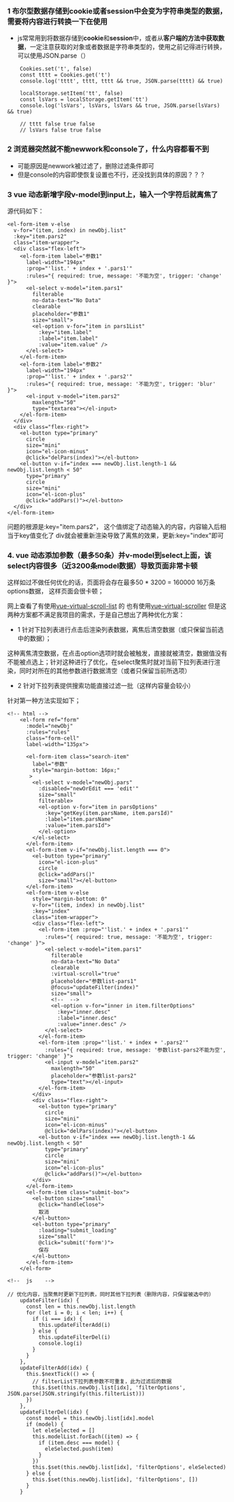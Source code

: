 ### 1 布尔型数据存储到cookie或者session中会变为字符串类型的数据，需要将内容进行转换一下在使用

* js常常用到将数据存储到<b>cookie</b>和<b>session</b>中，或者从<b>客户端的方法中获取数据</b>，一定注意获取的对象或者数据是字符串类型的，使用之前记得进行转换，可以使用JSON.parse（）

```
    Cookies.set('t', false)
    const tttt = Cookies.get('t')
    console.log('tttt', tttt, tttt && true, JSON.parse(tttt) && true)

    localStorage.setItem('tt', false)
    const lsVars = localStorage.getItem('tt')
    console.log('lsVars', lsVars, lsVars && true, JSON.parse(lsVars) && true)

    // tttt false true false
    // lsVars false true false
```


### 2 浏览器突然就不能newwork和console了，什么内容都看不到

* 可能原因是newwork被过滤了，删除过滤条件即可
* 但是console的内容即使恢复设置也不行，还没找到具体的原因？？？


### 3 vue 动态新增字段v-model到input上，输入一个字符后就离焦了
源代码如下：
```
<el-form-item v-else
  v-for="(item, index) in newObj.list"
  :key="item.pars2"
  class="item-wrapper">
  <div class="flex-left">
    <el-form-item label="参数1"
      label-width="194px"
      :prop="'list.' + index + '.pars1'"
      :rules="{ required: true, message: '不能为空', trigger: 'change' }">
      <el-select v-model="item.pars1"
        filterable
        no-data-text="No Data"
        clearable
        placeholder="参数1"
        size="small">
        <el-option v-for="item in pars1List"
          :key="item.label"
          :label="item.label"
          :value="item.value" />
      </el-select>
    </el-form-item>
    <el-form-item label="参数2"
      label-width="194px"
      :prop="'list.' + index + '.pars2'"
      :rules="{ required: true, message: '不能为空', trigger: 'blur' }">
      <el-input v-model="item.pars2"
        maxlength="50"
        type="textarea"></el-input>
    </el-form-item>
  </div>
  <div class="flex-right">
    <el-button type="primary"
      circle
      size="mini"
      icon="el-icon-minus"
      @click="delPars(index)"></el-button>
    <el-button v-if="index === newObj.list.length-1 && newObj.list.length < 50"
      type="primary"
      circle
      size="mini"
      icon="el-icon-plus"
      @click="addPars()"></el-button>
  </div>
</el-form-item>
```
问题的根源是:key="item.pars2"， 这个值绑定了动态输入的内容，内容输入后相当于key值变化了 div就会被重新渲染导致了离焦的效果，更新:key="index"即可


### 4. vue 动态添加参数（最多50条）并v-model到select上面，该select内容很多（近3200条model数据）导致页面非常卡顿

这样如过不做任何优化的话，页面将会存在最多50 * 3200 = 160000 16万条options数据， 这样页面会很卡顿；

网上查看了有使用[vue-virtual-scroll-list](https://www.npmjs.com/package/vue-virtual-scroll-list) 的 也有使用[vue-virtual-scroller](http://www.wjhsh.net/lst619247-p-14580686.html) 但是这两种方案都不满足我项目的需求，于是自己想出了两种优化方案：

* 1 针对下拉列表进行点击后渲染列表数据，离焦后清空数据（或只保留当前选中的数据）；

这种离焦清空数据，在点击option选项时就会被触发，直接就被清空，数据值没有不能被点选上；针对这种进行了优化，在select聚焦时就对当前下拉列表进行渲染，同时对所在的其他参数进行数据清空（或者只保留当前所选项）

* 2 针对下拉列表提供搜索功能直接过滤一批（这样内容量会较小）


针对第一种方法实现如下；
```
<!-- html -->
    <el-form ref="form"
      :model="newObj"
      :rules="rules"
      class="form-cell"
      label-width="135px">

      <el-form-item class="search-item"
        label="参数"
        style="margin-bottom: 16px;"
       >
        <el-select v-model="newObj.pars"
          :disabled="newOrEdit === 'edit'"
          size="small"
          filterable>
          <el-option v-for="item in parsOptions"
            :key="getKey(item.parsName, item.parsId)"
            :label="item.parsName"
            :value="item.parsId">
          </el-option>
        </el-select>
      </el-form-item>
      <el-form-item v-if="newObj.list.length === 0">
        <el-button type="primary"
          icon="el-icon-plus"
          circle
          @click="addPars()"
          size="small"></el-button>
      </el-form-item>
      <el-form-item v-else
        style="margin-bottom: 0"
        v-for="(item, index) in newObj.list"
        :key="index"
        class="item-wrapper">
        <div class="flex-left">
          <el-form-item :prop="'list.' + index + '.pars1'"
            :rules="{ required: true, message: '不能为空', trigger: 'change' }">
            <el-select v-model="item.pars1"
              filterable
              no-data-text="No Data"
              clearable
              :virtual-scroll="true"
              placeholder="参数list-pars1"
              @focus="updateFilter(index)"
              size="small">
              <!--  -->
              <el-option v-for="inner in item.filterOptions"
                :key="inner.desc"
                :label="inner.desc"
                :value="inner.desc" />
            </el-select>
          </el-form-item>
          <el-form-item :prop="'list.' + index + '.pars2'"
            :rules="{ required: true, message: '参数list-pars2不能为空', trigger: 'change' }">
            <el-input v-model="item.pars2"
              maxlength="50"
              placeholder="参数list-pars2"
              type="text"></el-input>
          </el-form-item>
        </div>
        <div class="flex-right">
          <el-button type="primary"
            circle
            size="mini"
            icon="el-icon-minus"
            @click="delPars(index)"></el-button>
          <el-button v-if="index === newObj.list.length-1 && newObj.list.length < 50"
            type="primary"
            circle
            size="mini"
            icon="el-icon-plus"
            @click="addPars()"></el-button>
        </div>
      </el-form-item>
      <el-form-item class="submit-box">
        <el-button size="small"
          @click="handleClose">
          取消
        </el-button>
        <el-button type="primary"
          :loading="submit_loading"
          size="small"
          @click="submit('form')">
          保存
        </el-button>
      </el-form-item>
    </el-form>
    
<!--  js    -->

// 优化内容，当聚焦时更新下拉列表，同时其他下拉列表（删除内容，只保留被选中的）
    updateFilter(idx) {
      const len = this.newObj.list.length
      for (let i = 0; i < len; i++) {
        if (i === idx) {
          this.updateFilterAdd(i)
        } else {
          this.updateFilterDel(i)
          console.log(i)
        }
      }
    },
    updateFilterAdd(idx) {
      this.$nextTick(() => {
        // filterList下拉列表参数不可重复，此为过滤后的数据
        this.$set(this.newObj.list[idx], 'filterOptions', JSON.parse(JSON.stringify(this.filterList)))
      })
    },
    updateFilterDel(idx) {
      const model = this.newObj.list[idx].model
      if (model) {
        let eleSelected = []
        this.modelList.forEach((item) => {
          if (item.desc === model) {
            eleSelected.push(item)
          }
        })
        this.$set(this.newObj.list[idx], 'filterOptions', eleSelected)
      } else {
        this.$set(this.newObj.list[idx], 'filterOptions', [])
      }
    }
```



    
    
    
    
    
    
    
    
    
    
    
    
    
    
    
